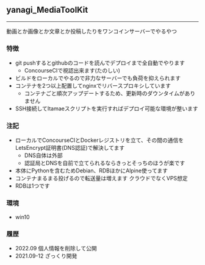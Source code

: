 ## yanagi_MediaToolKit
---
動画とか画像とか文章とか投稿したりをワンコインサーバーでやるやつ 


### 特徴
- git pushするとgithubのコードを読んでデプロイまで全自動でやります
  - ConcourseCIで視認出来ます(たのしい)
- ビルドをローカルでやるので非力なサーバーでも負荷を抑えられます
- コンテナを2つ以上配置してnginxでリバースプロキシしています
  - コンテナごと順次アップデートするため、更新時のダウンタイムがありません
- SSH接続してItamaeスクリプトを実行すればデプロイ可能な環境が整います

### 注記
- ローカルでConcourseCIとDockerレジストリを立て、その間の通信をLetsEncrypt証明書(DNS認証)で解決してます
  - DNS自体は外部
  - 認証局とDNSを自前で立てられるならきっとそっちのほうが楽です
- 本体にPythonを含むためDebian、RDBほかにAlpine使ってます
- コンテナまるまる投げるので転送量は増えます クラウドでなくVPS想定
- RDBは1つです

### 環境
- win10

### 履歴
- 2022.09 個人情報を削除して公開
- 2021.09-12 ざっくり開発
